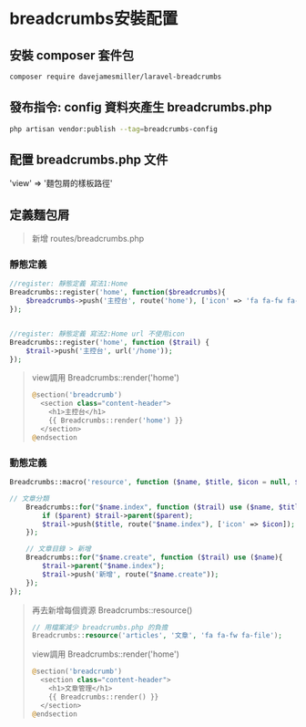 # breadcrumbs安裝配置

## 安裝 composer 套件包

```bash
composer require davejamesmiller/laravel-breadcrumbs
```

## 發布指令: config 資料夾產生 breadcrumbs.php

```bash
php artisan vendor:publish --tag=breadcrumbs-config
```

## 配置 breadcrumbs.php 文件

'view' =&gt; '麵包屑的樣板路徑'

## 定義麵包屑

> 新增 routes/breadcrumbs.php

### 靜態定義

```php
//register: 靜態定義 寫法1:Home
Breadcrumbs::register('home', function($breadcrumbs){
    $breadcrumbs->push('主控台', route('home'), ['icon' => 'fa fa-fw fa-home']);
});


//register: 靜態定義 寫法2:Home url 不使用icon
Breadcrumbs::register('home', function ($trail) {
    $trail->push('主控台', url('/home'));
});
```

> view調用 Breadcrumbs::render\('home'\)
>
> ```php
> @section('breadcrumb')
>   <section class="content-header">
>     <h1>主控台</h1>
>     {{ Breadcrumbs::render('home') }}
>   </section>
> @endsection
> ```

### 動態定義

```php
Breadcrumbs::macro('resource', function ($name, $title, $icon = null, $field_name = 'title', $parent = null) {

// 文章分類
    Breadcrumbs::for("$name.index", function ($trail) use ($name, $title, $icon, $parent) {
        if ($parent) $trail->parent($parent);
        $trail->push($title, route("$name.index"), ['icon' => $icon]);
    });

    // 文章目錄 > 新增
    Breadcrumbs::for("$name.create", function ($trail) use ($name){
        $trail->parent("$name.index");
        $trail->push('新增', route("$name.create"));
    });
});
```

> 再去新增每個資源 Breadcrumbs::resource\(\)
>
> ```php
> // 用檔案減少 breadcrumbs.php 的負擔
> Breadcrumbs::resource('articles', '文章', 'fa fa-fw fa-file');
> ```
>
> view調用 Breadcrumbs::render\('home'\)
>
> ```php
> @section('breadcrumb')
>   <section class="content-header">
>     <h1>文章管理</h1>
>     {{ Breadcrumbs::render() }}
>   </section>
> @endsection
> ```

